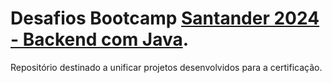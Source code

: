 # Desafios Bootcamp [Santander 2024 - Backend com Java](https://web.dio.me/track/santander-2024-backend-com-java).

Repositório destinado a unificar projetos desenvolvidos para a certificação.